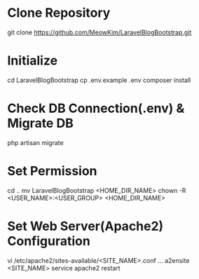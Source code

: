 # Clone Repository
git clone https://github.com/MeowKim/LaravelBlogBootstrap.git

# Initialize
cd LaravelBlogBootstrap
cp .env.example .env
composer install

# Check DB Connection(.env) & Migrate DB
php artisan migrate

# Set Permission
cd ..
mv LaravelBlogBootstrap <HOME_DIR_NAME>
chown -R <USER_NAME>:<USER_GROUP> <HOME_DIR_NAME>

# Set Web Server(Apache2) Configuration
vi /etc/apache2/sites-available/<SITE_NAME>.conf
...
a2ensite <SITE_NAME>
service apache2 restart